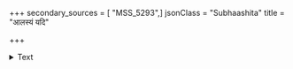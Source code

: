 +++
secondary_sources = [ "MSS_5293",]
jsonClass = "Subhaashita"
title = "आलस्यं यदि"

+++

<details><summary>Text</summary>

आलस्यं यदि न भवेज् जगत्यनर्थः को न स्याद् बहुधनको बहुश्रुतो वा।  
आलस्यादियमवनिः ससागरान्ता संपूर्णा नरपशुभिश्च निर्धनैश्च॥
</details>
